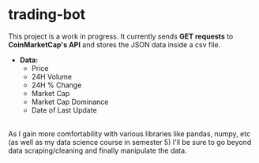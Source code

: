 # trading-bot

This project is a work in progress. It currently sends **GET requests** to **CoinMarketCap's API** and stores the JSON data inside a csv file.
  - **Data:**
    -   Price
    -   24H Volume
    -   24H % Change
    -   Market Cap
    -   Market Cap Dominance
    -   Date of Last Update
<br>
As I gain more comfortability with various libraries like pandas, numpy, etc (as well as my data science course in semester 5) I'll be sure to go beyond data scraping/cleaning and finally manipulate the data.
